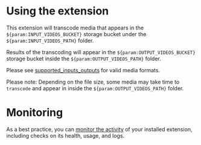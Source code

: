 # Using the extension

This extension will transcode media that appears in the `${param:INPUT_VIDEOS_BUCKET}` storage bucket under the `${param:INPUT_VIDEOS_PATH}` folder.

Results of the transcoding will appear in the `${param:OUTPUT_VIDEOS_BUCKET}` storage bucket inside the `${param:OUTPUT_VIDEOS_PATH}` folder.

Please see [supported_inputs_outputs](https://cloud.google.com/transcoder/docs/concepts/overview#supported_inputs_outputs) for valid media formats.

Please note: Depending on the file size, some media may take time to `transcode` and appear in inside the `${param:OUTPUT_VIDEOS_PATH}` folder.

<!-- We recommend keeping the following section to explain how to monitor extensions with Firebase -->

# Monitoring

As a best practice, you can [monitor the activity](https://firebase.google.com/docs/extensions/manage-installed-extensions#monitor) of your installed extension, including checks on its health, usage, and logs.
